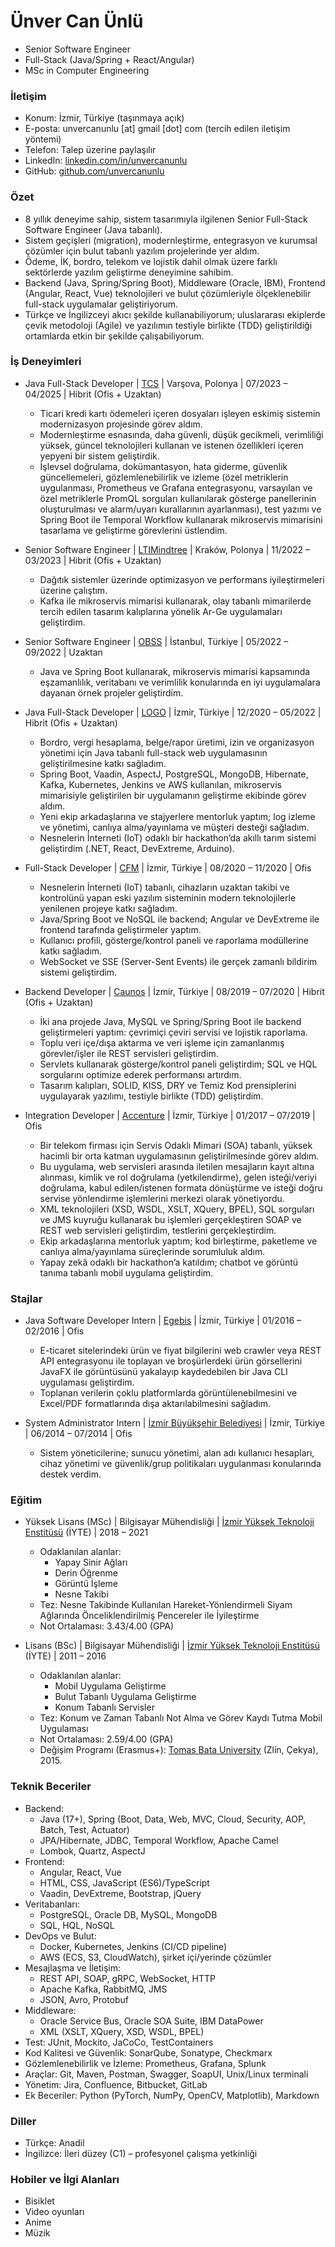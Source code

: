 # Ünver Can Ünlü

- Senior Software Engineer
- Full-Stack (Java/Spring + React/Angular)
- MSc in Computer Engineering

### İletişim

* Konum: İzmir, Türkiye (taşınmaya açık)
* E-posta: unvercanunlu [at] gmail [dot] com (tercih edilen iletişim yöntemi)
* Telefon: Talep üzerine paylaşılır
* LinkedIn: [linkedin.com/in/unvercanunlu](https://www.linkedin.com/in/unvercanunlu)
* GitHub: [github.com/unvercanunlu](https://github.com/unvercanunlu)

### Özet

* 8 yıllık deneyime sahip, sistem tasarımıyla ilgilenen Senior Full-Stack Software Engineer (Java tabanlı).
* Sistem geçişleri (migration), modernleştirme, entegrasyon ve kurumsal çözümler için bulut tabanlı yazılım projelerinde yer aldım.
* Ödeme, İK, bordro, telekom ve lojistik dahil olmak üzere farklı sektörlerde yazılım geliştirme deneyimine sahibim.
* Backend (Java, Spring/Spring Boot), Middleware (Oracle, IBM), Frontend (Angular, React, Vue) teknolojileri ve bulut çözümleriyle ölçeklenebilir
  full-stack uygulamalar geliştiriyorum.
* Türkçe ve İngilizceyi akıcı şekilde kullanabiliyorum; uluslararası ekiplerde çevik metodoloji (Agile) ve yazılımın testiyle birlikte (TDD)
  geliştirildiği ortamlarda etkin bir şekilde çalışabiliyorum.

### İş Deneyimleri

- Java Full-Stack Developer | [TCS](https://www.tcs.com) | Varşova, Polonya | 07/2023 – 04/2025 | Hibrit (Ofis + Uzaktan)
    * Ticari kredi kartı ödemeleri içeren dosyaları işleyen eskimiş sistemin modernizasyon projesinde görev aldım.
    * Modernleştirme esnasında, daha güvenli, düşük gecikmeli, verimliliği yüksek, güncel teknolojileri kullanan ve istenen özellikleri içeren yepyeni
      bir sistem geliştirdik.
    * İşlevsel doğrulama, dokümantasyon, hata giderme, güvenlik güncellemeleri, gözlemlenebilirlik ve izleme (özel metriklerin uygulanması, Prometheus
      ve Grafana entegrasyonu, varsayılan ve özel metriklerle PromQL sorguları kullanılarak gösterge panellerinin oluşturulması ve alarm/uyarı
      kurallarının ayarlanması), test yazımı ve Spring Boot ile Temporal Workflow kullanarak mikroservis mimarisini tasarlama ve geliştirme
      görevlerini üstlendim.

- Senior Software Engineer | [LTIMindtree](https://www.ltimindtree.com) | Kraków, Polonya | 11/2022 – 03/2023 | Hibrit (Ofis + Uzaktan)
    * Dağıtık sistemler üzerinde optimizasyon ve performans iyileştirmeleri üzerine çalıştım.
    * Kafka ile mikroservis mimarisi kullanarak, olay tabanlı mimarilerde tercih edilen tasarım kalıplarına yönelik Ar-Ge uygulamaları geliştirdim.

- Senior Software Engineer | [OBSS](https://obss.tech) | İstanbul, Türkiye | 05/2022 – 09/2022 | Uzaktan
    * Java ve Spring Boot kullanarak, mikroservis mimarisi kapsamında eşzamanlılık, veritabanı ve verimlilik konularında en iyi uygulamalara dayanan
      örnek projeler geliştirdim.

- Java Full-Stack Developer | [LOGO](https://www.logo.com.tr) | İzmir, Türkiye | 12/2020 – 05/2022 | Hibrit (Ofis + Uzaktan)
    * Bordro, vergi hesaplama, belge/rapor üretimi, izin ve organizasyon yönetimi için Java tabanlı full-stack web uygulamasının geliştirilmesine
      katkı sağladım.
    * Spring Boot, Vaadin, AspectJ, PostgreSQL, MongoDB, Hibernate, Kafka, Kubernetes, Jenkins ve AWS kullanılan, mikroservis mimarisiyle geliştirilen
      bir uygulamanın geliştirme ekibinde görev aldım.
    * Yeni ekip arkadaşlarına ve stajyerlere mentorluk yaptım; log izleme ve yönetimi, canlıya alma/yayınlama ve müşteri desteği sağladım.
    * Nesnelerin İnterneti (IoT) odaklı bir hackathon’da akıllı tarım sistemi geliştirdim (.NET, React, DevExtreme, Arduino).

- Full-Stack Developer | [CFM](https://www.cfm.com.tr) | İzmir, Türkiye | 08/2020 – 11/2020 | Ofis
    * Nesnelerin İnterneti (IoT) tabanlı, cihazların uzaktan takibi ve kontrolünü yapan eski yazılım sisteminin modern teknolojilerle yenilenen
      projeye katkı sağladım.
    * Java/Spring Boot ve NoSQL ile backend; Angular ve DevExtreme ile frontend tarafında geliştirmeler yaptım.
    * Kullanıcı profili, gösterge/kontrol paneli ve raporlama modüllerine katkı sağladım.
    * WebSocket ve SSE (Server-Sent Events) ile gerçek zamanlı bildirim sistemi geliştirdim.

- Backend Developer | [Caunos](https://www.caunos.com) | İzmir, Türkiye | 08/2019 – 07/2020 | Hibrit (Ofis + Uzaktan)
    * İki ana projede Java, MySQL ve Spring/Spring Boot ile backend geliştirmeleri yaptım: çevrimiçi çeviri servisi ve lojistik raporlama.
    * Toplu veri içe/dışa aktarma ve veri işleme için zamanlanmış görevler/işler ile REST servisleri geliştirdim.
    * Servlets kullanarak gösterge/kontrol paneli geliştirdim; SQL ve HQL sorgularını optimize ederek performansı artırdım.
    * Tasarım kalıpları, SOLID, KISS, DRY ve Temiz Kod prensiplerini uygulayarak yazılımı, testiyle birlikte (TDD) geliştirdim.

- Integration Developer | [Accenture](https://www.accenture.com) | İzmir, Türkiye | 01/2017 – 07/2019 | Ofis
    * Bir telekom firması için Servis Odaklı Mimari (SOA) tabanlı, yüksek hacimli bir orta katman uygulamasının geliştirilmesinde görev aldım.
    * Bu uygulama, web servisleri arasında iletilen mesajların kayıt altına alınması, kimlik ve rol doğrulama (yetkilendirme), gelen isteği/veriyi
      doğrulama, kabul edilen/istenen formata dönüştürme ve isteği doğru servise yönlendirme işlemlerini merkezi olarak yönetiyordu.
    * XML teknolojileri (XSD, WSDL, XSLT, XQuery, BPEL), SQL sorguları ve JMS kuyruğu kullanarak bu işlemleri gerçekleştiren SOAP ve REST web
      servisleri geliştirdim, testlerini gerçekleştirdim.
    * Ekip arkadaşlarına mentorluk yaptım; kod birleştirme, paketleme ve canlıya alma/yayınlama süreçlerinde sorumluluk aldım.
    * Yapay zekâ odaklı bir hackathon’a katıldım; chatbot ve görüntü tanıma tabanlı mobil uygulama geliştirdim.

### Stajlar

- Java Software Developer Intern | [Egebis](http://www.egebis.com) | İzmir, Türkiye | 01/2016 – 02/2016 | Ofis
    * E-ticaret sitelerindeki ürün ve fiyat bilgilerini web crawler veya REST API entegrasyonu ile toplayan ve broşürlerdeki ürün görsellerini JavaFX
      ile görüntüsünü yakalayıp kaydedebilen bir Java CLI uygulaması geliştirdim.
    * Toplanan verilerin çoklu platformlarda görüntülenebilmesini ve Excel/PDF formatlarında dışa aktarılabilmesini sağladım.

- System Administrator Intern | [İzmir Büyükşehir Belediyesi](https://www.izmir.bel.tr) | İzmir, Türkiye | 06/2014 – 07/2014 | Ofis
    * Sistem yöneticilerine; sunucu yönetimi, alan adı kullanıcı hesapları, cihaz yönetimi ve güvenlik/grup politikaları uygulanması konularında
      destek verdim.

### Eğitim

- Yüksek Lisans (MSc) | Bilgisayar Mühendisliği | [İzmir Yüksek Teknoloji Enstitüsü](https://iyte.edu.tr) (İYTE) | 2018 – 2021
    * Odaklanılan alanlar:
        * Yapay Sinir Ağları
        * Derin Öğrenme
        * Görüntü İşleme
        * Nesne Takibi
    * Tez: Nesne Takibinde Kullanılan Hareket-Yönlendirmeli Siyam Ağlarında Önceliklendirilmiş Pencereler ile İyileştirme
    * Not Ortalaması: 3.43/4.00 (GPA)

- Lisans (BSc) | Bilgisayar Mühendisliği | [İzmir Yüksek Teknoloji Enstitüsü](https://iyte.edu.tr) (İYTE) | 2011 – 2016
    * Odaklanılan alanlar:
        * Mobil Uygulama Geliştirme
        * Bulut Tabanlı Uygulama Geliştirme
        * Konum Tabanlı Servisler
    * Tez: Konum ve Zaman Tabanlı Not Alma ve Görev Kaydı Tutma Mobil Uygulaması
    * Not Ortalaması: 2.59/4.00 (GPA)
    * Değişim Programı (Erasmus+): [Tomas Bata University](https://www.utb.cz) (Zlín, Çekya), 2015.

### Teknik Beceriler

- Backend:
    * Java (17+), Spring (Boot, Data, Web, MVC, Cloud, Security, AOP, Batch, Test, Actuator)
    * JPA/Hibernate, JDBC, Temporal Workflow, Apache Camel
    * Lombok, Quartz, AspectJ
- Frontend:
    * Angular, React, Vue
    * HTML, CSS, JavaScript (ES6)/TypeScript
    * Vaadin, DevExtreme, Bootstrap, jQuery
- Veritabanları:
    * PostgreSQL, Oracle DB, MySQL, MongoDB
    * SQL, HQL, NoSQL
- DevOps ve Bulut:
    * Docker, Kubernetes, Jenkins (CI/CD pipeline)
    * AWS (ECS, S3, CloudWatch), şirket içi/yerinde çözümler
- Mesajlaşma ve İletişim:
    * REST API, SOAP, gRPC, WebSocket, HTTP
    * Apache Kafka, RabbitMQ, JMS
    * JSON, Avro, Protobuf
- Middleware:
    * Oracle Service Bus, Oracle SOA Suite, IBM DataPower
    * XML (XSLT, XQuery, XSD, WSDL, BPEL)
- Test: JUnit, Mockito, JaCoCo, TestContainers
- Kod Kalitesi ve Güvenlik: SonarQube, Sonatype, Checkmarx
- Gözlemlenebilirlik ve İzleme: Prometheus, Grafana, Splunk
- Araçlar: Git, Maven, Postman, Swagger, SoapUI, Unix/Linux terminali
- Yönetim: Jira, Confluence, Bitbucket, GitLab
- Ek Beceriler: Python (PyTorch, NumPy, OpenCV, Matplotlib), Markdown

### Diller

- Türkçe: Anadil
- İngilizce: İleri düzey (C1) – profesyonel çalışma yetkinliği

### Hobiler ve İlgi Alanları

- Bisiklet
- Video oyunları
- Anime
- Müzik
